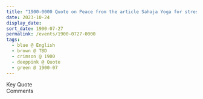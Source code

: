 ```yaml
---
title: "1900-0000 Quote on Peace from the article Sahaja Yoga for stress relief published on 1996-0226 in a newspaper in Sydney"
date: 2023-10-24
display_date: 
sort_date: 1900-07-27
permalink: /events/1900-0727-0000
tags:
  - blue @ English
  - brown @ TBD
  - crimson @ 1900
  - deeppink @ Quote
  - green @ 1900-07
---
```


<wave-list>
  <list-title color="green" width="75">Key Quote</list-title>
  <list-item color="BlanchedAlmond"  width="200"></list-item>
  <list-item color="Lavender"></list-item>
  <list-item color="BlanchedAlmond"></list-item>
</wave-list>

<br>

<wave-list>
  <list-title color="green" width="75">Comments</list-title>
  <list-item color="BlanchedAlmond"  width="200"></list-item>
  <list-item color="Lavender"></list-item>
  <list-item color="BlanchedAlmond"></list-item>
</wave-list>